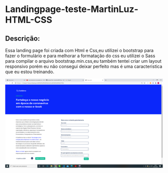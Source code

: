 # Landingpage-teste-MartinLuz-HTML-CSS
## Descrição:

Essa landing page foi criada com Html e Css,eu utilizei o bootstrap para fazer o formulário e para melhorar a formatação do css eu utilizei o Sass para compilar o arquivo bootstrap.min.css,eu também tentei criar um layout responsivo porém eu não consegui deixar perfeito mas é uma caracteristica que eu estou treinando. 


![Landingpage.png](https://github.com/evandroid95/Projeto-landingpage-MartinLuz-Html-Css-/blob/master/imagem%20Landingpage.png)
